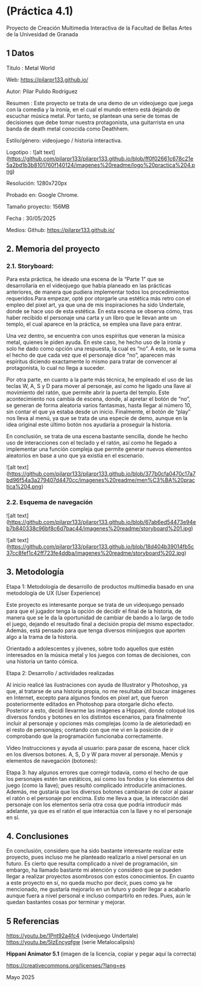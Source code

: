 # (Práctica 4.1)
Proyecto de Creación Multimedia Interactiva de la Facultad de Bellas Artes de la Univesidad de Granada

## 1 Datos
Titulo : Metal World

Web: https://pilarpr133.github.io/

Autor: Pilar Pulido Rodríguez

Resumen : Este proyecto se trata de una demo de un videojuego que juega con la comedia y la ironía, en el cual el mundo entero está dejando de escuchar música metal. Por tanto, se plantean una serie de tomas de decisiones que debe tomar nuestra protagonista, una guitarrista en una banda de death metal conocida como Deathhem.

Estilo/género: videojuego / historia interactiva.

Logotipo : ![alt text]
(https://github.com/pilarpr133/pilarpr133.github.io/blob/ff0f02661c678c21e5a2bd1b3b8101760f140124/imagenes%20readme/logo%20practica%204.png)

Resolución: 1280x720px 

Probado en: Google Chrome.

Tamaño proyecto: 156MB

Fecha : 30/05/2025

Medios:
Github: https://pilarpr133.github.io/

## 2. Memoria del proyecto

 
### 2.1. Storyboard:
Para esta práctica, he ideado una escena de la “Parte 1” que se desarrollaría en el videojuego que había planeado en las prácticas anteriores, de manera que pudiera implementar todos los procedimientos requeridos.Para empezar, opté por otorgarle una estética más retro con el empleo del pixel art, ya que una de mis inspiraciones ha sido Undertale, donde se hace uso de esta estética. En esta escena se observa cómo, tras haber recibido el personaje una carta y un libro que le llevan ante un templo, el cual aparece en la práctica, se emplea una llave para entrar.

Una vez dentro, se encuentra con unos espíritus que veneran la música metal, quienes le piden ayuda. En este caso, he hecho uso de la ironía y solo he dado como opción una respuesta, la cual es “no”. A esto, se le suma el hecho de que cada vez que el personaje dice “no”, aparecen más espíritus diciendo exactamente lo mismo para tratar de convencer al protagonista, lo cual no llega a suceder.

Por otra parte, en cuanto a la parte más técnica, he empleado el uso de las teclas W, A, S y D para mover al personaje, así como he ligado una llave al movimiento del ratón, que permite abrir la puerta del 
templo. Este acontecimiento nos cambia de escena, donde, al apretar el botón de “no”, se generan de forma aleatoria varios fantasmas, hasta llegar al número 10, sin contar el que ya estaba desde un inicio. 
Finalmente, el botón de “play” nos lleva al menú, ya que se trata de una especie de demo, aunque en la idea original este último botón nos ayudaría a proseguir la historia. 
 
En conclusión, se trata de una escena bastante sencilla, donde he hecho uso de interacciones con el teclado y el ratón, así como he llegado a implementar una función compleja que permite generar nuevos elementos 
aleatorios en base a uno que ya existía en el escenario.

![alt text]
(https://github.com/pilarpr133/pilarpr133.github.io/blob/377b0cfa0470c17a7bd96f54a3a279407d4470cc/imagenes%20readme/men%C3%BA%20practica%204.png)




### 2.2. Esquema de navegación
![alt text]
(https://github.com/pilarpr133/pilarpr133.github.io/blob/67ab6ed54473e94eb7b840338c96bf8c6d7bac44/imagenes%20readme/storyboard%201.jpg)

![alt text]
(https://github.com/pilarpr133/pilarpr133.github.io/blob/18d404b39014fb5c37cc8fef1c42ff723fe4ddba/imagenes%20readme/storyboard%202.jpg)


## 3. Metodología

Etapa 1: Metodología de desarrollo de productos multimedia basado en una metodología de UX (User Experience)

Este proyecto es interesante porque se trata de un videojuego pensado para que el jugador tenga la opción de decidir el final de la historia, de manera que se le da la oportunidad de cambiar de bando a lo largo de todo el juego, dejando el resultado final a decisión propia del mismo espectador. Además, está pensado para que tenga diversos minijuegos que aporten algo a la trama de la historia. 

Orientado a adolescentes y jóvenes, sobre todo aquellos que estén interesados en la música metal y los juegos con tomas de decisiones, con una historia un tanto cómica. 

Etapa 2: Desarrollo / actividades realizadas

Al inicio realicé las ilustraciones con ayuda de Illustrator y Photoshop, ya que, al tratarse de una historia propia, no me resultaba útil buscar imágenes en Internet, excepto para algunos fondos en pixel art, que fueron posteriormente editados en Photoshop para otorgarle dicho efecto. Posterior a esto, decidí llevarme las imágenes a Hippani, donde coloqué los diversos fondos y botones en los distintos escenarios, para finalmente incluir al personaje y opciones más complejas (como la de aletoriedad) en el resto de personajes; contando con que me vi en la posición de ir comprobando que la programación funcionaba correctamente. 

Video
Instrucciones y ayuda al usuario: para pasar de escena, hacer click en los diversos botones. A, S, D y W para mover al personaje. 
Menús y elementos de navegación (botones): 

Etapa 3: hay algunos errores que corregir todavía, como el hecho de que los personajes estén tan estáticos, así como los fondos y los elementos del juego (como la llave); pues resultó complicado introducirle animaciones. Además, me gustaría que los diversos botones cambiaran de color al pasar el ratón o el personaje por encima. Esto me lleva a que, la interacción del personaje con los elementos sería otra cosa que podría introducir más adelante, ya que es el ratón el que interactúa con la llave y no el personaje en sí. 

## 4. Conclusiones
En conclusión, considero que ha sido bastante interesante realizar este proyecto, pues incluso me he planteado realizarlo a nivel personal en un futuro. Es cierto que resulta complicado a nivel de programación, sin embargo, ha llamado bastante mi atención y considero que se pueden llegar a realizar proyectos asombrosos con estos conocimientos.
En cuanto a este proyecto en sí, no queda mucho por decir, pues como ya he mencionado, me gustaría mejorarlo en un futuro y poder llegar a acabarlo aunque fuera a nivel personal e incluso compartirlo en redes. Pues, aún le quedan bastantes cosas por terminar y mejorar.

## 5 Referencias
https://youtu.be/1Pnt92a4fc4 (videojuego Undertale)
https://youtu.be/5IzEncyqfgw (serie Metalocalipsis)


**Hippani Animator 5.1**
(imagen de la licencia, copiar y pegar aquí la correcta)

https://creativecommons.org/licenses/?lang=es

Mayo 2025
